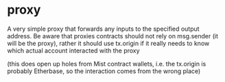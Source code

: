 # proxy

A very simple proxy that forwards any inputs to the specified output address. Be aware that proxies contracts should not rely on msg.sender (it will be the proxy), rather it should use tx.origin if it really needs to know which actual account interacted with the proxy

(this does open up holes from Mist contract wallets, i.e. the tx.origin is probably Etherbase, so the interaction comes from the wrong place)
